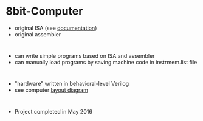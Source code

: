 # 8bit-Computer
* original ISA (see [documentation](https://github.com/wside/8bit-Computer/blob/master/Documentation/Documentation.pdf))   
* original assembler  
#    
* can write simple programs based on ISA and assembler  
* can manually load programs by saving machine code in instrmem.list file 
#    
* "hardware" written in behavioral-level Verilog   
* see computer [layout diagram](https://github.com/wside/8bit-Computer/blob/master/Documentation/8bit-Layout1.pdf) 
#    
* Project completed in May 2016
